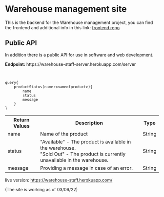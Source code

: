 <h1>Warehouse management site</h1>
<p>This is the backend for the Warehouse management project, you can find 
the frontend and additional info in this link: <a href="https://github.
com/Uriya-hadad/warehouse_manger-front">frontend 
repo</a></p>
<h2>Public API</h2>
<p>In addition there is a public API for use in software and web development.
</p>
<p>
<b>Endpoint:</b>   <a>https://warehouse-staff-server.herokuapp.com/server</a>
</p>
<br>


```
query{
    productStatus(name:<nameofproduct>){
        name
        status
        message
    }
}
```
<table>
<tr>
    <th>Return Values </th>
    <th>Description</th>
    <th>Type</th>
  </tr>
  <tr>
    <td>name</td>
    <td>Name of the product</td>
    <td>String</td>
  </tr>
<tr>
    <td>status</td>
    <td>"Available" - The product is available in the warehouse.<br>"Sold 
Out" - The product is currently unavailable in the warehouse.</td>
    <td>String</td>
  </tr>
  <tr>
    <td>message</td>
    <td>Providing a message in case of an error.</td>
    <td>String</td>
  </tr>
</table>

<p>live version: <a href="https://warehouse-staff.herokuapp.
com/">https://warehouse-staff.herokuapp.com/</a></p>
<p>(The site is working as of 03/06/22)</p>
